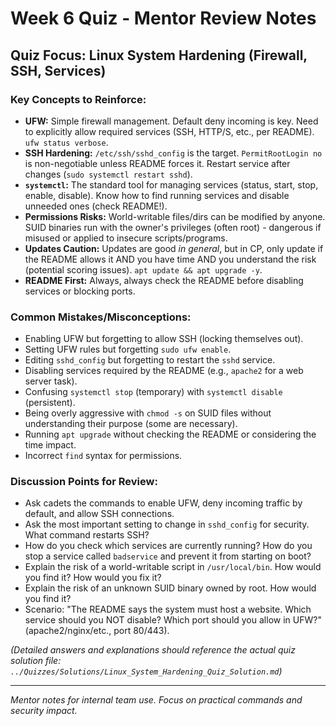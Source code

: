 # Week 6 Quiz - Mentor Review Notes

## Quiz Focus: Linux System Hardening (Firewall, SSH, Services)

### Key Concepts to Reinforce:

-   **UFW:** Simple firewall management. Default deny incoming is key. Need to explicitly allow required services (SSH, HTTP/S, etc., per README). `ufw status verbose`.
-   **SSH Hardening:** `/etc/ssh/sshd_config` is the target. `PermitRootLogin no` is non-negotiable unless README forces it. Restart service after changes (`sudo systemctl restart sshd`).
-   **`systemctl`:** The standard tool for managing services (status, start, stop, enable, disable). Know how to find running services and disable unneeded ones (check README!).
-   **Permissions Risks:** World-writable files/dirs can be modified by anyone. SUID binaries run with the owner's privileges (often root) - dangerous if misused or applied to insecure scripts/programs.
-   **Updates Caution:** Updates are good *in general*, but in CP, only update if the README allows it AND you have time AND you understand the risk (potential scoring issues). `apt update && apt upgrade -y`.
-   **README First:** Always, always check the README before disabling services or blocking ports.

### Common Mistakes/Misconceptions:

-   Enabling UFW but forgetting to allow SSH (locking themselves out).
-   Setting UFW rules but forgetting `sudo ufw enable`.
-   Editing `sshd_config` but forgetting to restart the `sshd` service.
-   Disabling services required by the README (e.g., `apache2` for a web server task).
-   Confusing `systemctl stop` (temporary) with `systemctl disable` (persistent).
-   Being overly aggressive with `chmod -s` on SUID files without understanding their purpose (some are necessary).
-   Running `apt upgrade` without checking the README or considering the time impact.
-   Incorrect `find` syntax for permissions.

### Discussion Points for Review:

-   Ask cadets the commands to enable UFW, deny incoming traffic by default, and allow SSH connections.
-   Ask the most important setting to change in `sshd_config` for security. What command restarts SSH?
-   How do you check which services are currently running? How do you stop a service called `badservice` and prevent it from starting on boot?
-   Explain the risk of a world-writable script in `/usr/local/bin`. How would you find it? How would you fix it?
-   Explain the risk of an unknown SUID binary owned by root. How would you find it?
-   Scenario: "The README says the system must host a website. Which service should you NOT disable? Which port should you allow in UFW?" (apache2/nginx/etc., port 80/443).

*(Detailed answers and explanations should reference the actual quiz solution file: `../Quizzes/Solutions/Linux_System_Hardening_Quiz_Solution.md`)*

---
*Mentor notes for internal team use. Focus on practical commands and security impact.*
